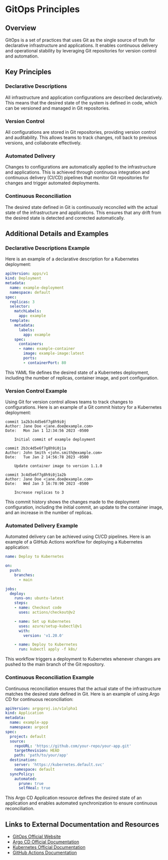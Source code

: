 # GitOps Principles

## Overview
GitOps is a set of practices that uses Git as the single source of truth for declarative infrastructure and applications. It enables continuous delivery and operational stability by leveraging Git repositories for version control and automation.

## Key Principles

### Declarative Descriptions
All infrastructure and application configurations are described declaratively. This means that the desired state of the system is defined in code, which can be versioned and managed in Git repositories.

### Version Control
All configurations are stored in Git repositories, providing version control and auditability. This allows teams to track changes, roll back to previous versions, and collaborate effectively.

### Automated Delivery
Changes to configurations are automatically applied to the infrastructure and applications. This is achieved through continuous integration and continuous delivery (CI/CD) pipelines that monitor Git repositories for changes and trigger automated deployments.

### Continuous Reconciliation
The desired state defined in Git is continuously reconciled with the actual state of the infrastructure and applications. This ensures that any drift from the desired state is detected and corrected automatically.

## Additional Details and Examples

### Declarative Descriptions Example
Here is an example of a declarative description for a Kubernetes deployment:
```yaml
apiVersion: apps/v1
kind: Deployment
metadata:
  name: example-deployment
  namespace: default
spec:
  replicas: 3
  selector:
    matchLabels:
      app: example
  template:
    metadata:
      labels:
        app: example
    spec:
      containers:
      - name: example-container
        image: example-image:latest
        ports:
        - containerPort: 80
```
This YAML file defines the desired state of a Kubernetes deployment, including the number of replicas, container image, and port configuration.

### Version Control Example
Using Git for version control allows teams to track changes to configurations. Here is an example of a Git commit history for a Kubernetes deployment:
```
commit 1a2b3c4d5e6f7g8h9i0j
Author: Jane Doe <jane.doe@example.com>
Date:   Mon Jan 1 12:34:56 2023 -0500

    Initial commit of example deployment

commit 2b3c4d5e6f7g8h9i0j1a
Author: John Smith <john.smith@example.com>
Date:   Tue Jan 2 14:56:78 2023 -0500

    Update container image to version 1.1.0

commit 3c4d5e6f7g8h9i0j1a2b
Author: Jane Doe <jane.doe@example.com>
Date:   Wed Jan 3 16:78:90 2023 -0500

    Increase replicas to 3
```
This commit history shows the changes made to the deployment configuration, including the initial commit, an update to the container image, and an increase in the number of replicas.

### Automated Delivery Example
Automated delivery can be achieved using CI/CD pipelines. Here is an example of a GitHub Actions workflow for deploying a Kubernetes application:
```yaml
name: Deploy to Kubernetes

on:
  push:
    branches:
      - main

jobs:
  deploy:
    runs-on: ubuntu-latest
    steps:
    - name: Checkout code
      uses: actions/checkout@v2

    - name: Set up Kubernetes
      uses: azure/setup-kubectl@v1
      with:
        version: 'v1.20.0'

    - name: Deploy to Kubernetes
      run: kubectl apply -f k8s/
```
This workflow triggers a deployment to Kubernetes whenever changes are pushed to the main branch of the Git repository.

### Continuous Reconciliation Example
Continuous reconciliation ensures that the actual state of the infrastructure matches the desired state defined in Git. Here is an example of using Argo CD for continuous reconciliation:
```yaml
apiVersion: argoproj.io/v1alpha1
kind: Application
metadata:
  name: example-app
  namespace: argocd
spec:
  project: default
  source:
    repoURL: 'https://github.com/your-repo/your-app.git'
    targetRevision: HEAD
    path: 'path/to/your/app'
  destination:
    server: 'https://kubernetes.default.svc'
    namespace: default
  syncPolicy:
    automated:
      prune: true
      selfHeal: true
```
This Argo CD Application resource defines the desired state of an application and enables automated synchronization to ensure continuous reconciliation.

## Links to External Documentation and Resources
- [GitOps Official Website](https://www.gitops.tech/)
- [Argo CD Official Documentation](https://argo-cd.readthedocs.io/)
- [Kubernetes Official Documentation](https://kubernetes.io/docs/)
- [GitHub Actions Documentation](https://docs.github.com/en/actions)
